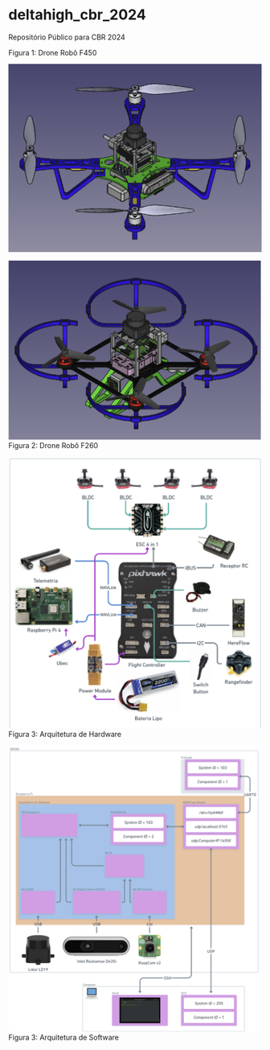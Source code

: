 # deltahigh_cbr_2024
Repositório Público para CBR 2024

Figura 1: Drone Robô F450 

![Drone Robô F450](./drone_quad_f450/F450-Montagem.png)



![Drone Robô F260](./drone_quad_f260/F260-Montagem.png)
Figura 2: Drone Robô F260

![Arquitetura de Hardware](./Arquitetura_Hardware.png)
Figura 3: Arquitetura de Hardware

![Arquitetura de Software](./Arquitetura_Software.png)
Figura 3: Arquitetura de Software

